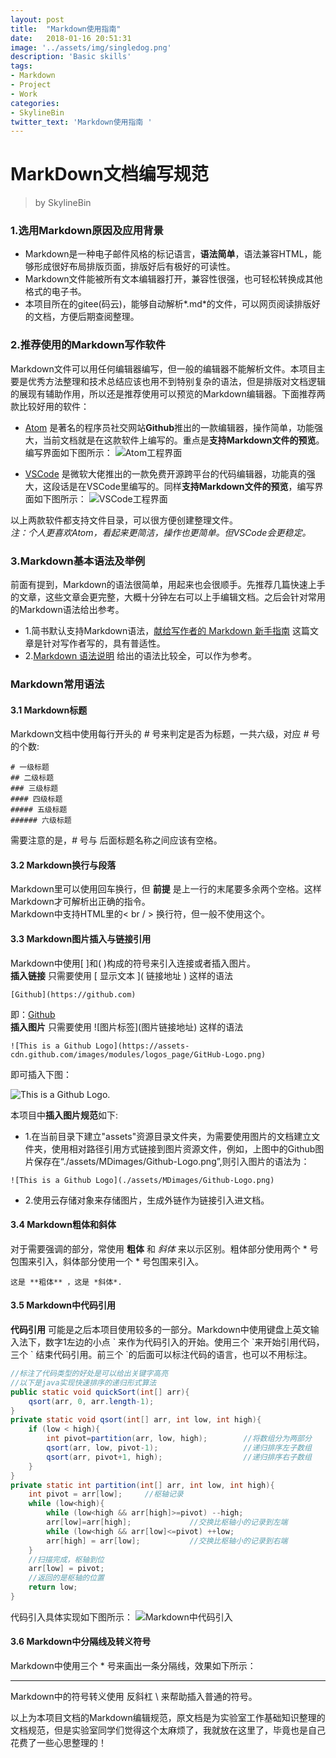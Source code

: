 ```yaml
---
layout: post
title:  "Markdown使用指南"
date:   2018-01-16 20:51:31
image: '../assets/img/singledog.png'
description: 'Basic skills'
tags:
- Markdown
- Project
- Work
categories:
- SkylineBin
twitter_text: 'Markdown使用指南 '
---
```



# MarkDown文档编写规范

> by SkylineBin

### 1.选用Markdown原因及应用背景
- Markdown是一种电子邮件风格的标记语言，**语法简单**，语法兼容HTML，能够形成很好布局排版页面，排版好后有极好的可读性。
- Markdown文件能被所有文本编辑器打开，兼容性很强，也可轻松转换成其他格式的电子书。
- 本项目所在的gitee(码云)，能够自动解析*.md*的文件，可以网页阅读排版好的文档，方便后期查阅整理。

### 2.推荐使用的Markdown写作软件
Markdown文件可以用任何编辑器编写，但一般的编辑器不能解析文件。本项目主要是优秀方法整理和技术总结应该也用不到特别复杂的语法，但是排版对文档逻辑的展现有辅助作用，所以还是推荐使用可以预览的Markdown编辑器。下面推荐两款比较好用的软件：
- [Atom](https://atom.io/) 是著名的程序员社交网站**Github**推出的一款编辑器，操作简单，功能强大，当前文档就是在这款软件上编写的。重点是**支持Markdown文件的预览**。编写界面如下图所示：
![Atom工程界面](http://osaussnqu.bkt.clouddn.com/image/markdown/Atompage.png)

- [VSCode](https://code.visualstudio.com/) 是微软大佬推出的一款免费开源跨平台的代码编辑器，功能真的强大，这段话是在VSCode里编写的。同样**支持Markdown文件的预览**，编写界面如下图所示：
![VSCode工程界面](http://osaussnqu.bkt.clouddn.com/image/markdown/VSCodepage.png)

以上两款软件都支持文件目录，可以很方便创建整理文件。  
*注：个人更喜欢Atom，看起来更简洁，操作也更简单。但VSCode会更稳定。*

### 3.Markdown基本语法及举例
前面有提到，Markdown的语法很简单，用起来也会很顺手。先推荐几篇快速上手的文章，这些文章会更完整，大概十分钟左右可以上手编辑文档。之后会针对常用的Markdown语法给出参考。
- 1.简书默认支持Markdown语法，[献给写作者的 Markdown 新手指南](http://www.jianshu.com/p/q81RER) 这篇文章是针对写作者写的，具有普适性。  
- 2.[Markdown 语法说明](http://wowubuntu.com/markdown/#list) 给出的语法比较全，可以作为参考。  

### Markdown常用语法
#### 3.1 Markdown标题
Markdown文档中使用每行开头的 *#* 号来判定是否为标题，一共六级，对应 *#* 号的个数:
```
# 一级标题
## 二级标题
### 三级标题
#### 四级标题
##### 五级标题
###### 六级标题
```
需要注意的是，*#* 号与 后面标题名称之间应该有空格。  
#### 3.2 Markdown换行与段落  
Markdown里可以使用回车换行，但 **前提** 是上一行的末尾要多余两个空格。这样Markdown才可解析出正确的指令。  
Markdown中支持HTML里的< br / \> 换行符，但一般不使用这个。  
#### 3.3 Markdown图片插入与链接引用  
Markdown中使用[ ]和( )构成的符号来引入连接或者插入图片。  
**插入链接** 只需要使用 \[ 显示文本 ]( 链接地址 ) 这样的语法  
```
[Github](https://github.com)
```
即：[Github](https://github.com)  
**插入图片** 只需要使用 \!\[图片标签](图片链接地址) 这样的语法
```
![This is a Github Logo](https://assets-cdn.github.com/images/modules/logos_page/GitHub-Logo.png)
```
即可插入下图：

![This is a Github Logo.](http://osaussnqu.bkt.clouddn.com/image/git/GitHub-Logo.png)

本项目中**插入图片规范**如下:
- 1.在当前目录下建立"assets"资源目录文件夹，为需要使用图片的文档建立文件夹，使用相对路径引用方式链接到图片资源文件，例如，上图中的Github图片保存在“./assets/MDimages/Github-Logo.png”,则引入图片的语法为：
```
![This is a Github Logo](./assets/MDimages/Github-Logo.png)
```
- 2.使用云存储对象来存储图片，生成外链作为链接引入进文档。

#### 3.4 Markdown粗体和斜体
对于需要强调的部分，常使用 **粗体** 和 *斜体* 来以示区别。粗体部分使用两个 \* 号包围来引入，斜体部分使用一个 \* 号包围来引入。
```
这是 **粗体** ，这是 *斜体*.
```  
#### 3.5 Markdown中代码引用
**代码引用** 可能是之后本项目使用较多的一部分。Markdown中使用键盘上英文输入法下，数字1左边的小点 \` 来作为代码引入的开始。使用三个 \`来开始引用代码，三个 \` 结束代码引用。前三个 \`的后面可以标注代码的语言，也可以不用标注。
```java
//标注了代码类型的好处是可以给出关键字高亮
//以下是java实现快速排序的递归形式算法
public static void quickSort(int[] arr){
    qsort(arr, 0, arr.length-1);
}
private static void qsort(int[] arr, int low, int high){
    if (low < high){
        int pivot=partition(arr, low, high);        //将数组分为两部分
        qsort(arr, low, pivot-1);                   //递归排序左子数组
        qsort(arr, pivot+1, high);                  //递归排序右子数组
    }
}
private static int partition(int[] arr, int low, int high){
    int pivot = arr[low];     //枢轴记录
    while (low<high){
        while (low<high && arr[high]>=pivot) --high;
        arr[low]=arr[high];             //交换比枢轴小的记录到左端
        while (low<high && arr[low]<=pivot) ++low;
        arr[high] = arr[low];           //交换比枢轴小的记录到右端
    }
    //扫描完成，枢轴到位
    arr[low] = pivot;
    //返回的是枢轴的位置
    return low;
}
```
代码引入具体实现如下图所示：
![Markdown中代码引入](http://osaussnqu.bkt.clouddn.com/image/markdown/importCodes.png)

#### 3.6 Markdown中分隔线及转义符号
Markdown中使用三个 \* 号来画出一条分隔线，效果如下所示：
***
Markdown中的符号转义使用 反斜杠 \\ 来帮助插入普通的符号。

以上为本项目文档的Markdown编辑规范，原文档是为实验室工作基础知识整理的文档规范，但是实验室同学们觉得这个太麻烦了，我就放在这里了，毕竟也是自己花费了一些心思整理的！
